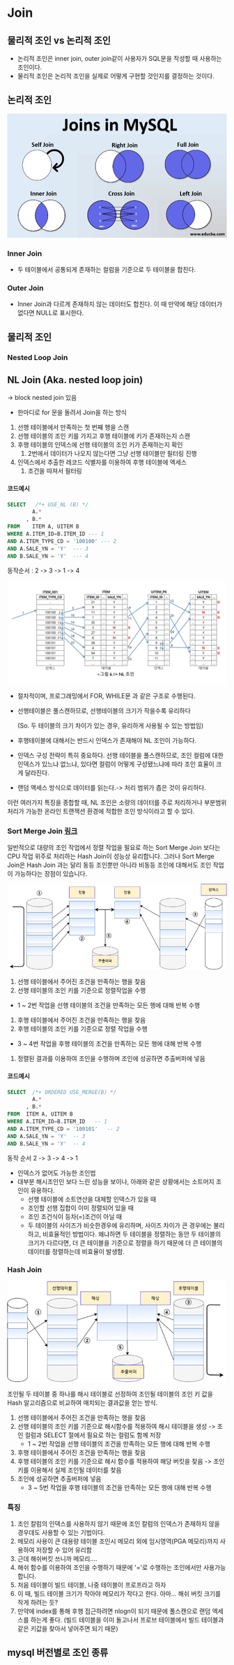 # Join

## 물리적 조인 vs 논리적 조인

* 논리적 조인은 inner join, outer join같이 사용자가 SQL문을 작성할 때 사용하는 조인이다.
* 물리적 조인은 논리적 조인을 실제로 어떻게 구현할 것인지를 결정하는 것이다.


## 논리적 조인

![alt text](image-10.png)

### Inner Join

* 두 테이블에서 공통되게 존재하는 컬럼을 기준으로 두 테이블을 합친다.

### Outer Join

* Inner Join과 다르게 존재하지 않는 데이터도 합친다. 이 때 만약에 해당 데이터가 없다면 NULL로 표시한다.

## 물리적 조인

### Nested Loop Join

## NL Join (Aka. nested loop join)

→ block nested join 있음

- 한마디로 for 문을 돌려서 Join을 하는 방식

1. 선행 테이블에서 만족하는 첫 번째 행을 스캔
2. 선행 테이블의 조인 키를 가지고 후행 테이블에 키가 존재하는지 스캔
3. 후행 테이블의 인덱스에 선행 테이블의 조인 키가 존재하는지 확인
    1. 2번에서 데이터가 나오지 않는다면 그냥 선행 테이블만 필터링 진행
4. 인덱스에서 추출한 레코드 식별자를 이용하여 후행 테이블에 엑세스
    1. 조건을 따져서 필터링

#### 코드예시

```sql
SELECT   /*+ USE_NL (B) */
        A.*
      , B.*
FROM    ITEM A, UITEM B
WHERE A.ITEM_ID=B.ITEM_ID --- 1
AND A.ITEM_TYPE_CD = '100100' --- 2
AND A.SALE_YN = 'Y'  --- 3
AND B.SALE_YN = 'Y'  --- 4

```

동작순서 : 2 -> 3 -> 1 -> 4

![alt text](image-13.png)


- 절차적이며, 프로그래밍에서 FOR, WHILE문 과 같은 구조로 수행된다.
- 선행테이블은 풀스캔하므로, 선행테이블의 크기가 작을수록 유리하다

    (So. 두 테이블의 크기 차이가 있는 경우, 유리하게 사용될 수 있는 방법임)

- 후행테이블에 대해서는 반드시 인덱스가 존재해야 NL 조인이 가능하다.
- 인덱스 구성 전략이 특히 중요하다. 선행 테이블을 풀스캔하므로, 조인 컬럼에 대한 인덱스가 있느냐 없느냐, 있다면 컬럼이 어떻게 구성됐느냐에 따라 조인 효율이 크게 달라진다.
- 랜덤 액세스 방식으로 데이터를 읽는다.-> 처리 범위가 좁은 것이 유리하다.

이런 여러가지 특징을 종합할 때, NL 조인은 소량의 데이터를 주로 처리하거나 부분범위처리가 가능한 온라인 트랜잭션 환경에 적합한 조인 방식이라고 할 수 있다.

### Sort Merge Join [링크](https://hyeyul-k.tistory.com/15)

일반적으로 대량의 조인 작업에서 정렬 작업을 필요로 하는 Sort Merge Join 보다는 CPU 작업 위주로 처리하는 Hash Join이 성능상 유리합니다. 그러나 Sort Merge Join은 Hash Join 과는 달리 동등 조인뿐만 아니라 비동등 조인에 대해서도 조인 작업이 가능하다는 장점이 있습니다.

![alt text](image-11.png)

1. 선행 테이블에서 주어진 조건을 만족하는 행을 찾음
2. 선행 테이블의 조인 키를 기준으로 정렬작업을 수행
- 1 ~ 2번 작업을 선행 테이블의 조건을 만족하는 모든 행에 대해 반복 수행
1. 후행 테이블에서 주어진 조건을 만족하는 행을 찾음
2. 후행 테이블의 조인 키를 기준으로 정렬 작업을 수행
- 3 ~ 4번 작업을 후행 테이블의 조건을 만족하는 모든 행에 대해 반복 수행
1. 정렬된 결과를 이용하여 조인을 수행하며 조인에 성공하면 추출버퍼에 넣음

#### 코드예시

```sql
SELECT  /*+ ORDERED USE_MERGE(B) */
        A.*
      , B.*
FROM  ITEM A, UITEM B
WHERE A.ITEM_ID=B.ITEM_ID   -- 1
AND A.ITEM_TYPE_CD = '100101'   -- 2
AND A.SALE_YN = 'Y'  -- 3
AND B.SALE_YN = 'Y'  -- 4
```

동작 순서 2 -> 3 -> 4 -> 1

- 인덱스가 없어도 가능한 조인법
- 대부분 해시조인인 보다 느린 성능을 보이나, 아래와 같은 상황에서는 소트머지 조인이 유용하다.
    - 선행 테이블에 소트연산을 대체할 인덱스가 있을 때
    - 조인할 선행 집합이 이미 정렬되어 있을 때
    - 조인 조건식이 등차(=)조건이 아닐 때
    - 두 테이블의 사이즈가 비슷한경우에 유리하며, 사이즈 차이가 큰 경우에는 불리하고, 비효율적인 방법이다. 왜냐하면 두 테이블을 정렬하는 동안 두 테이블의 크기가 다르다면, 더 큰 테이블을 기준으로 정렬을 하기 때문에 더 큰 테이블의 데이터를 정렬하는데 비효율이 발생함.

### Hash Join

![alt text](image-12.png)

조인될 두 테이블 중 하나를 해시 테이블로 선정하여 조인될 테이블의 조인 키 값을 Hash 알고리즘으로 비교하여 매치되는 결과값을 얻는 방식.

1. 선행 테이블에서 주어진 조건을 만족하는 행을 찾음
2. 선행 테이블의 조인 키를 기준으로 해시함수를 적용하여 해시 테이블을 생성 -> 조인 컬럼과 SELECT 절에서 필요로 하는 컬럼도 함께 저장
    - 1 ~ 2번 작업을 선행 테이블의 조건을 만족하는 모든 행에 대해 반복 수행
3. 후행 테이블에서 주어진 조건을 만족하는 행을 찾음
4. 후행 테이블의 조인 키를 기준으로 해시 함수를 적용하여 해당 버킷을 찾음 -> 조인 키를 이용해서 실제 조인될 데이터를 찾음
5. 조인에 성공하면 추출버퍼에 넣음
    - 3 ~ 5번 작업을 후행 테이블의 조건을 만족하는 모든 행에 대해 반복 수행

### 특징

1. 조인 칼럼의 인덱스를 사용하지 않기 때문에 조인 칼럼의 인덱스가 존재하지 않을 경우데도 사용할 수 있는 기법이다.
2. 메모리 사용이 큰 대용량 테이블 조인시 메모리 외에 임시영역(PGA 메모리)까지 사용하여 저장할 수 있어 유리함
3. 근데 해쉬버킷 쓰니까 메모리….
4. 해쉬 함수를 이용하여 조인을 수행하기 때문에 '='로 수행하는 조인에서만 사용가능 합니다.
5. 처음 테이블이 빌드 테이블, 나중 테이블이 프로프라고 하자
6. 이 때, 빌드 테이블 크기가 작아야 메모리가 작다고 한다. 아마… 해쉬 버킷 크기를 작게 하려는 듯?
7. 만약에 index를 통해 후행 접근하려면 nlogn이 되기 때문에 풀스캔으로 랜덤 엑세스를 하는게 좋다. (빌드 테이블을 이미 돌고나서 프로브 테이블에서 빌드 테이블과 같은 키값을 찾아서 넣어주면 되기 때문)


## mysql 버전별로 조인 종류



